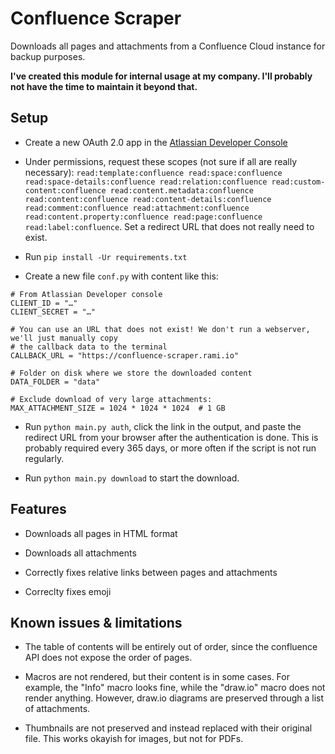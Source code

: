 Confluence Scraper
==================

Downloads all pages and attachments from a Confluence Cloud instance for backup purposes.

**I've created this module for internal usage at my company. I'll probably not have the time to maintain it beyond that.**

Setup
-----

* Create a new OAuth 2.0 app in the [Atlassian Developer Console](https://developer.atlassian.com/console/myapps/)

* Under permissions, request these scopes (not sure if all are really necessary): ``read:template:confluence read:space:confluence read:space-details:confluence read:relation:confluence read:custom-content:confluence read:content.metadata:confluence read:content:confluence read:content-details:confluence read:comment:confluence read:attachment:confluence read:content.property:confluence read:page:confluence read:label:confluence``.
  Set a redirect URL that does not really need to exist.

* Run ``pip install -Ur requirements.txt``

* Create a new file `conf.py` with content like this:

```
# From Atlassian Developer console
CLIENT_ID = "…"
CLIENT_SECRET = "…"

# You can use an URL that does not exist! We don't run a webserver, we'll just manually copy
# the callback data to the terminal
CALLBACK_URL = "https://confluence-scraper.rami.io"

# Folder on disk where we store the downloaded content
DATA_FOLDER = "data"

# Exclude download of very large attachments:
MAX_ATTACHMENT_SIZE = 1024 * 1024 * 1024  # 1 GB
```

* Run ``python main.py auth``, click the link in the output, and paste the redirect URL from your browser after the authentication is done.
  This is probably required every 365 days, or more often if the script is not run regularly.

* Run ``python main.py download`` to start the download.

Features
--------

* Downloads all pages in HTML format

* Downloads all attachments

* Correctly fixes relative links between pages and attachments

* Correclty fixes emoji

Known issues & limitations
--------------------------

* The table of contents will be entirely out of order, since the confluence API does not expose
  the order of pages.
  
* Macros are not rendered, but their content is in some cases. For example, the "Info" macro looks fine,
  while the "draw.io" macro does not render anything. However, draw.io diagrams are preserved through
  a list of attachments.
  
* Thumbnails are not preserved and instead replaced with their original file. This works okayish for
  images, but not for PDFs.

